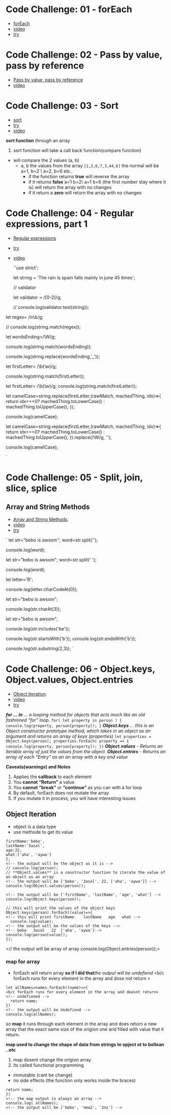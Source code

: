 # Code Challenge: 01 - forEach

- [forEach](https://codefellows.github.io/code-301-guide/curriculum/class-01/challenges/)
- [video](https://www.youtube.com/playlist?list=PLVngfM2hsbi-L6G8qlWd8RyRbuTamHt3k)
- [try](https://codefellows.github.io/code-301-guide/curriculum/class-01/challenges/DEMO.html)

# Code Challenge: 02 - Pass by value, pass by reference

- [Pass by value, pass by reference](https://codefellows.github.io/code-301-guide/curriculum/class-02/challenges/)
- [video](https://www.youtube.com/playlist?list=PLVngfM2hsbi-L6G8qlWd8RyRbuTamHt3k)

# Code Challenge: 03 - Sort

- [sort](https://codefellows.github.io/code-301-guide/curriculum/class-03/challenges/)
- [try](https://codefellows.github.io/code-301-guide/curriculum/class-03/challenges/DEMO.html)
- [video](https://www.youtube.com/playlist?list=PLVngfM2hsbi-L6G8qlWd8RyRbuTamHt3k)

**sort function** through an array

1. sort function will take a call back function(compare function)

- will compare the 2 values (a, b)
  - a, b the values from the array
    `[1,2,6,7,3,44,6]` the normal will be a=1, b=2 \ a=2, b=6 etc..
    - if the function returns **true** will reverse the array
    - if it returns **false** a=1 b=2\ a=1 b=6 (the first number stay where it is) will return the array with no changes
    - if it return a **zero** will return the array with no changes

# Code Challenge: 04 - Regular expressions, part 1

- [Regular expressions](https://codefellows.github.io/code-301-guide/curriculum/class-04/challenges/)
- [try](https://codefellows.github.io/code-301-guide/curriculum/class-04/challenges/DEMO.html)
- [video](https://www.youtube.com/playlist?list=PLVngfM2hsbi-L6G8qlWd8RyRbuTamHt3k)

  `'use strict';

    <!-- the string that we search in -->

  let string = 'The rain is spain falls mainly in june 45 times';

  // validator

    <!-- the variable that hold the value of what we are searching for -->

  let validator = /[0-2]/g;

  <!-- test it the output will be true or false depending on the number in the string var-->

  // console.log(validator.test(string));

let regex= /in\b/g;

<!-- the output will be an array of ['in', 'in', 'in'] the words that ends of in -->

// console.log(string.match(regex));

let wordsEnding=/\W/g;

<!-- output is array of empty spaces ['',''] spaces btween the words -->

console.log(string.match(wordsEnding));

<!-- the output will be The_rain_is_spain_falls_mainly_in_june_45_times -->

console.log(string.replace(wordsEnding,'\_'));

let firstLetter= /\b(\w)/g;

<!-- output is an array of the first letter of each word -->

console.log(string.match(firstLetter));

let firstLetter= /\b(\w)/g;
console.log(string.match(firstLetter));

let camelCase=string.replace(firstLetter,(rawMatch, machedThing, idx)=>{
return idx===0? machedThing.toLowerCase() : machedThing.toUpperCase();
});

<!-- the output will be the same string each first letter will be capitalized except 't' in The word will be small letter  -->

console.log(camelCase);

let camelCase=string.replace(firstLetter,(rawMatch, machedThing, idx)=>{
return idx===0? machedThing.toLowerCase() : machedThing.toUpperCase();
}).replace(/\W/g, '');

<!-- the result above but with no spaces between the words -->

console.log(camelCase);

`

# Code Challenge: 05 - Split, join, slice, splice

## Array and String Methods

- [Array and String Methods](https://codefellows.github.io/code-301-guide/curriculum/class-05/challenges/).
- [video](https://www.youtube.com/playlist?list=PLVngfM2hsbi-L6G8qlWd8RyRbuTamHt3k)
- [try](https://codefellows.github.io/code-301-guide/curriculum/class-05/challenges/DEMO.html)

`
let str="bebo is awsom";
word=str.split('');

<!-- will split by letter -->

console.log(word);

let str="bebo is awsom";
word=str.split(' ');

<!-- will split by word -->

console.log(word);

let letter='B';

<!-- the code (numeric value) for the letter -->

console.log(letter.charCodeAt(0));

let str="bebo is awsom";

<!-- the 3rd letter -->

console.log(str.charAt(3));

let str="bebo is awsom";

<!-- incleds true not includes false -->

console.log(str.includes('be'));

<!-- true false -->

console.log(str.startsWith('b'));
console.log(str.endsWith('b'));

<!-- start and end of letter in the string (space is counted as index) -->

console.log(str.substring(2,3));
`

# Code Challenge: 06 - Object.keys, Object.values, Object.entries

- [Object Iteration](https://codefellows.github.io/code-301-guide/curriculum/class-06/challenges/).
- [video](https://www.youtube.com/playlist?list=PLVngfM2hsbi-L6G8qlWd8RyRbuTamHt3k)
- [try](https://codefellows.github.io/code-301-guide/curriculum/class-06/challenges/DEMO.html)

_**for … in** … a looping method for objects that acts much like an old fashioned “for” loop._
`for( let property in person ) { console.log(property, person[property]); }`
_**Object.keys** … this is an Object constructor prototype method, which takes in an object as an argument and returns an array of keys (properties)_
`let properties = Object.keys(person); properties.forEach( property => { console.log(property, person[property]); })`
_**Object.values** - Returns an iterable array of just the values from the object._
_**Object.entries** - Returns an array of each “Entry” as an an array with a key and value_

**Caveats(warnings) and Notes**

1. Applies the **callback** to each element
1. You **cannot “Return”** a value
1. You **cannot “break”** or **“continue”** as you can with a for loop
1. By default, forEach does not mutate the array
1. If you mutate it in process, you will have interesting issues

## Object Iteration

- object is a data type
- use methode to get its value

```const person={
firstName:'bebo',
lastName:'3asal',
age:22,
what:['aha', 'aywa']
};
<!-- the output will be the object as it is -->
// console.log(person);
// **Object.values** is a constructor function to iterate the value of an object as an array
<!-- the output will be ['bebo', '3asal', 22, ['aha', 'aywa']] -->
console.log(Object.values(person));
```

```// the keys of the object
<!-- the output will be ['firstName', 'lastName', 'age', 'what'] -->
console.log(Object.keys(person));

// this will print the values of the object keys
Object.keys(person).forEach((value)=>{
<!-- this will print firstName    lastName   age   what -->
  console.log(value);
<!-- the output will be the values of the keys -->
<!-- bebo   3asal   22  ['aha', 'aywa']-->
console.log(person[value]);
});
```

<// the output will be array of array
console.log(Object.entries(person));>

### map for array

- forEach will return array
  **so if I did that**_the output will be undefiend_
  <b/c forEach runs for every element in the array and dose not return >

```let names=['bebo', 'nma2', '2ns'];
let allNames=names.forEach((name)=>{
<b/c forEach runs for every element in the array and doesnt return>
<!-- undefiened -->
  return name;
})
<!-- the output will be Undefiend -->
console.log(allNames);

```

_so_ **map** it runs through each element in the array and does return a new array that the exact same size of the origion one and filled with value that it return.

**map used to change the shape of data from strings to opject ot to bollean ..etc**

1. map dosent change the origion array
1. its called functional programming

- immutable (cant be change)
- no side effects (the function only works inside the braces)

<!-- the difference btw map and for each that
map whatever U return it will became an element of the array
 -->

```let allNames=names.map((name)=>{
return name;
})
<!-- the map output is always an array -->
console.log( allNames);
<!-- the output will be ['bebo', 'nma2', '2ns'] -->
```
